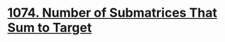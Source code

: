 # [1074. Number of Submatrices That Sum to Target](https://leetcode.com/problems/number-of-submatrices-that-sum-to-target/)
